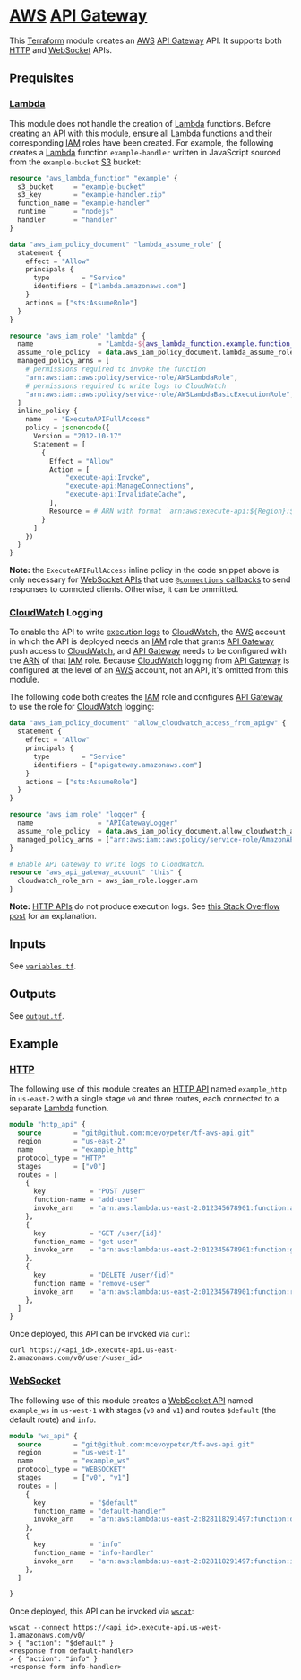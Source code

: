 # [AWS] [API Gateway]

This [Terraform] module creates an [AWS] [API Gateway] API. It supports both [HTTP][http-api] and [WebSocket][ws-api] APIs.

## Prequisites

### [Lambda]

This module does not handle the creation of [Lambda] functions. Before creating an API with this module, ensure all [Lambda] functions and their corresponding [IAM] roles have been created. For example, the following creates a [Lambda] function `example-handler` written in JavaScript sourced from the `example-bucket` [S3] bucket:

```terraform
resource "aws_lambda_function" "example" {
  s3_bucket     = "example-bucket"
  s3_key        = "example-handler.zip"
  function_name = "example-handler"
  runtime       = "nodejs"
  handler       = "handler"
}

data "aws_iam_policy_document" "lambda_assume_role" {
  statement {
    effect = "Allow"
    principals {
      type        = "Service"
      identifiers = ["lambda.amazonaws.com"]
    }
    actions = ["sts:AssumeRole"]
  }
}

resource "aws_iam_role" "lambda" {
  name                = "Lambda-${aws_lambda_function.example.function_name}"
  assume_role_policy  = data.aws_iam_policy_document.lambda_assume_role.json
  managed_policy_arns = [
    # permissions required to invoke the function
    "arn:aws:iam::aws:policy/service-role/AWSLambdaRole",
    # permissions required to write logs to CloudWatch
    "arn:aws:iam::aws:policy/service-role/AWSLambdaBasicExecutionRole",
  ]
  inline_policy {
    name   = "ExecuteAPIFullAccess"
    policy = jsonencode({
      Version = "2012-10-17"
	  Statement = [
		{
          Effect = "Allow"
          Action = [
              "execute-api:Invoke",
              "execute-api:ManageConnections",
              "execute-api:InvalidateCache",
          ],
          Resource = # ARN with format `arn:aws:execute-api:${Region}:${Account}:${ApiId}/${Stage}/${Method}/${ApiSpecificResourcePath}`
		}
	  ] 
    })
  }
}
```

**Note:** the `ExecuteAPIFullAccess` inline policy in the code snippet above is only necessary for [WebSocket APIs][ws-api] that use [`@connections` callbacks](https://docs.aws.amazon.com/apigateway/latest/developerguide/apigateway-how-to-call-websocket-api-connections.html) to send responses to conncted clients. Otherwise, it can be ommitted.

### [CloudWatch] Logging

To enable the API to write [execution logs](https://docs.aws.amazon.com/apigateway/latest/developerguide/set-up-logging.html) to [CloudWatch], the [AWS] account in which the API is deployed needs an [IAM] role that grants [API Gateway] push access to [CloudWatch], and [API Gateway] needs to be configured with the [ARN] of that [IAM] role. Because [CloudWatch] logging from [API Gateway] is configured at the level of an [AWS] account, not an API, it's omitted from this module.

The following code both creates the [IAM] role and configures [API Gateway] to use the role for [CloudWatch] logging:

```terraform
data "aws_iam_policy_document" "allow_cloudwatch_access_from_apigw" {
  statement {
    effect = "Allow"
    principals {
      type        = "Service"
      identifiers = ["apigateway.amazonaws.com"]
    }
    actions = ["sts:AssumeRole"]
  }
}

resource "aws_iam_role" "logger" {
  name                = "APIGatewayLogger"
  assume_role_policy  = data.aws_iam_policy_document.allow_cloudwatch_access_from_apigw.json
  managed_policy_arns = ["arn:aws:iam::aws:policy/service-role/AmazonAPIGatewayPushToCloudWatchLogs"]
}

# Enable API Gateway to write logs to CloudWatch.
resource "aws_api_gateway_account" "this" {
  cloudwatch_role_arn = aws_iam_role.logger.arn
}
```

**Note:** [HTTP APIs][http-api] do not produce execution logs. See [this Stack Overflow post](https://stackoverflow.com/a/62546187) for an explanation.

## Inputs

See [`variables.tf`](variables.tf).

## Outputs

See [`output.tf`](output.tf).

## Example

### [HTTP][http-api]

The following use of this module creates an [HTTP API][http-api] named `example_http` in `us-east-2` with a single stage `v0` and three routes, each connected to a separate [Lambda] function.

```terraform
module "http_api" {
  source        = "git@github.com:mcevoypeter/tf-aws-api.git"
  region        = "us-east-2"
  name          = "example_http"
  protocol_type = "HTTP"
  stages        = ["v0"]
  routes = [
    {
      key           = "POST /user"
      function-name = "add-user"
      invoke_arn    = "arn:aws:lambda:us-east-2:012345678901:function:add-user"
    },
    {
      key           = "GET /user/{id}"
      function_name = "get-user"
      invoke_arn    = "arn:aws:lambda:us-east-2:012345678901:function:get-user"
    },
    {
      key           = "DELETE /user/{id}"
      function_name = "remove-user"
      invoke_arn    = "arn:aws:lambda:us-east-2:012345678901:function:remove-user"
    },
  ]
}
```

Once deployed, this API can be invoked via `curl`:

```console
curl https://<api_id>.execute-api.us-east-2.amazonaws.com/v0/user/<user_id>
```

### [WebSocket][ws-api]

The following use of this module creates a [WebSocket API][ws-api] named `example_ws` in `us-west-1` with stages (`v0` and `v1`) and routes `$default` (the default route) and `info`.

```terraform
module "ws_api" {
  source        = "git@github.com:mcevoypeter/tf-aws-api.git"
  region        = "us-west-1"
  name          = "example_ws"
  protocol_type = "WEBSOCKET"
  stages        = ["v0", "v1"]
  routes = [
    {
      key           = "$default"
      function_name = "default-handler"
      invoke_arn    = "arn:aws:lambda:us-east-2:828118291497:function:default-handler"
    },
    {
      key           = "info"
      function_name = "info-handler"
      invoke_arn    = "arn:aws:lambda:us-east-2:828118291497:function:info-handler"
    },
  ]

}
```

Once deployed, this API can be invoked via [`wscat`](https://github.com/websockets/wscat):

```console
wscat --connect https://<api_id>.execute-api.us-west-1.amazonaws.com/v0/
> { "action": "$default" }
<response from default-handler>
> { "action": "info" }
<response form info-handler>
```

[API Gateway]: https://aws.amazon.com/api-gateway
[ARN]: https://docs.aws.amazon.com/IAM/latest/UserGuide/reference-arns.html
[AWS]: https://aws.amazon.com/
[CloudWatch]: https://aws.amazon.com/cloudwatch/
[http-api]: https://docs.aws.amazon.com/apigateway/latest/developerguide/http-api.html
[IAM]: https://aws.amazon.com/iam/
[Lambda]: https://aws.amazon.com/lambda/
[S3]: https://aws.amazon.com/s3/
[Terraform]: https://www.terraform.io/
[ws-api]: https://docs.aws.amazon.com/apigateway/latest/developerguide/apigateway-websocket-api.html
